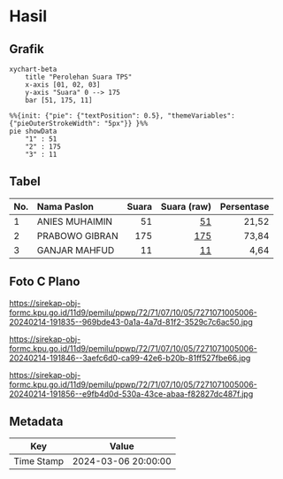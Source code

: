 # Hasil

## Grafik

```mermaid
xychart-beta
    title "Perolehan Suara TPS"
    x-axis [01, 02, 03]
    y-axis "Suara" 0 --> 175
    bar [51, 175, 11]
```

```mermaid
%%{init: {"pie": {"textPosition": 0.5}, "themeVariables": {"pieOuterStrokeWidth": "5px"}} }%%
pie showData
    "1" : 51
    "2" : 175
    "3" : 11
```

## Tabel

| No. | Nama Paslon    | Suara | Suara (raw) | Persentase |
|:--- |:-------------- | -----:| -----------:| ----------:|
| 1   | ANIES MUHAIMIN | 51    | [51][p-1]   | 21,52      |
| 2   | PRABOWO GIBRAN | 175   | [175][p-2]  | 73,84      |
| 3   | GANJAR MAHFUD  | 11    | [11][p-3]   | 4,64       |


[p-1]: https://github.com/gigit-pemilu/pemilu-2024-72-sulawesi-tengah/blob/main/pilpres/hitung-suara/sub/72-sulawesi-tengah/sub/71-kota-palu/sub/07-tawaeli/sub/1005-panawu/sub/006-tps/sub/paslon-1.txt
[p-2]: https://github.com/gigit-pemilu/pemilu-2024-72-sulawesi-tengah/blob/main/pilpres/hitung-suara/sub/72-sulawesi-tengah/sub/71-kota-palu/sub/07-tawaeli/sub/1005-panawu/sub/006-tps/sub/paslon-2.txt
[p-3]: https://github.com/gigit-pemilu/pemilu-2024-72-sulawesi-tengah/blob/main/pilpres/hitung-suara/sub/72-sulawesi-tengah/sub/71-kota-palu/sub/07-tawaeli/sub/1005-panawu/sub/006-tps/sub/paslon-3.txt

## Foto C Plano

https://sirekap-obj-formc.kpu.go.id/11d9/pemilu/ppwp/72/71/07/10/05/7271071005006-20240214-191835--969bde43-0a1a-4a7d-81f2-3529c7c6ac50.jpg

https://sirekap-obj-formc.kpu.go.id/11d9/pemilu/ppwp/72/71/07/10/05/7271071005006-20240214-191846--3aefc6d0-ca99-42e6-b20b-81ff527fbe66.jpg

https://sirekap-obj-formc.kpu.go.id/11d9/pemilu/ppwp/72/71/07/10/05/7271071005006-20240214-191856--e9fb4d0d-530a-43ce-abaa-f82827dc487f.jpg


## Metadata

| Key        | Value               |
| ---------- | ------------------- |
| Time Stamp | 2024-03-06 20:00:00 |




